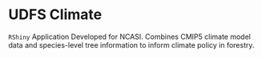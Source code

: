 # UDFS Climate
`RShiny` Application Developed for NCASI. Combines CMIP5 climate model data and species-level tree information to inform climate policy in forestry. 
